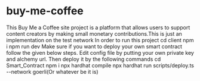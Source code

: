 # buy-me-coffee
This Buy Me a Coffee site project is a platform that allows users to support content creators by making small monetary contributions.This is just an implementation on the test network
In order to run this project 
cd client
npm i
npm run dev
Make sure if you want to deploy your own smart contract follow the given below steps.
Edit config file by putting your own private key and alchemy url.
Then deploy it by the following commands
cd Smart_Contract
npm i 
npx hardhat compile
npx hardhat run scripts/deploy.ts --network goerli(Or whatever be it is)
